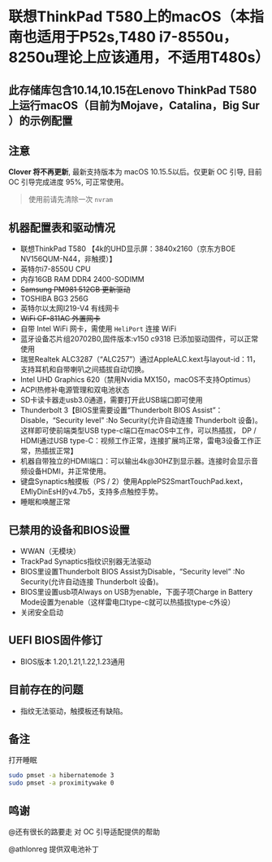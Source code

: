 # 联想ThinkPad T580上的macOS（本指南也适用于P52s,T480 i7-8550u，8250u理论上应该通用，不适用T480s）

此存储库包含10.14,10.15在Lenovo ThinkPad T580上运行macOS（目前为Mojave，Catalina，Big Sur ）的示例配置
--------------------------------------------------------------------------

注意
-----------
**Clover 将不再更新**, 最新支持版本为 macOS 10.15.5以后。仅更新 OC 引导, 目前 OC 引导完成进度 95%, 可正常使用。

> 使用前请先清除一次 `nvram`

机器配置表和驱动情况
---------
* 联想ThinkPad T580 【4k的UHD显示屏：3840x2160（京东方BOE NV156QUM-N44，非触摸）】
* 英特尔i7-8550U CPU
* 内存16GB RAM DDR4 2400-SODIMM
* ~~Samsung PM981 512GB 更新驱动~~
* TOSHIBA BG3 256G
* 英特尔以太网I219-V4 有线网卡
* ~~WiFi CF-811AC 外置网卡~~
* 自带 Intel WiFi 网卡，需使用 `HeliPort` 连接 WiFi
* 蓝牙设备芯片组20702B0,固件版本:v150 c9318 已添加驱动固件，可以正常使用
* 瑞昱Realtek ALC3287（“ALC257”）通过AppleALC.kext与layout-id：11，支持耳机和自带喇叭之间插拔自动切换。
* Intel UHD Graphics 620（禁用Nvidia MX150，macOS不支持Optimus）
* ACPI热修补电源管理和双电池状态
* SD卡读卡器走usb3.0通道，需要打开此USB端口即可使用
* Thunderbolt 3【BIOS里需要设置“Thunderbolt BIOS Assist”：Disable，“Security level” :No Security(允许自动连接 Thunderbolt 设备)。这样即可使前端类型USB type-c端口在macOS中工作，可以热插拔， DP / HDMI通过USB type-C：视频工作正常，连接扩展坞正常，雷电3设备工作正常，热插拔正常】
* 机器自带独立的HDMI端口：可以输出4k@30HZ到显示器。连接时会显示音频设备HDMI，并正常使用。
* 键盘Synaptics触摸板（PS / 2）使用ApplePS2SmartTouchPad.kext，EMlyDinEsH的v4.7b5，支持多点触控手势。
* 睡眠和唤醒正常

已禁用的设备和BIOS设置
-----------
* WWAN（无模块）
* TrackPad Synaptics指纹识别器无法驱动
* BIOS里设置Thunderbolt BIOS Assist为Disable，“Security level” :No Security(允许自动连接 Thunderbolt 设备)。
* BIOS里设置usb项Always on USB为enable，下面子项Charge in Battery Mode设置为enable（这样雷电口type-c就可以热插拔type-c外设）
* 关闭安全启动

UEFI BIOS固件修订
-----------
* BIOS版本 1.20,1.21,1.22,1.23通用


目前存在的问题
-------------
* 指纹无法驱动，触摸板还有缺陷。

备注
--------

打开睡眠

```bash
sudo pmset -a hibernatemode 3
sudo pmset -a proximitywake 0
```

鸣谢
--------
@还有很长的路要走 对 OC 引导适配提供的帮助

@athlonreg 提供双电池补丁